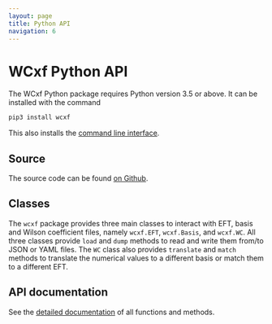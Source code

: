 ```yaml
---
layout: page
title: Python API
navigation: 6
---
```


# WCxf Python API

The WCxf Python package requires Python version 3.5 or above. It can be installed with the command

```bash
pip3 install wcxf
```
This also installs the [command line interface](cli.html).

## Source

The source code can be found [on Github](https://github.com/wcxf/wcxf-python).

## Classes

The `wcxf` package provides three main classes to interact with EFT, basis and Wilson coefficient files, namely `wcxf.EFT`, `wcxf.Basis`, and `wcxf.WC`.
All three classes provide `load` and `dump` methods to read and write them from/to JSON or YAML files. The `WC` class also provides `translate` and `match` methods to translate the numerical values to a different basis or match them to a different EFT.

## API documentation

See the [detailed documentation](/wcxf/) of all functions and methods.
